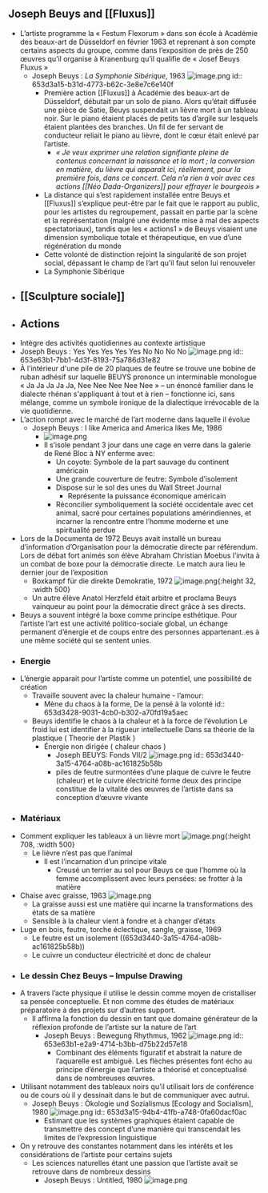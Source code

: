 ## Joseph Beuys and [[Fluxus]]
- L’artiste programme la « Festum Flexorum » dans son école à Académie des beaux-art de Düsseldorf en février 1963 et reprenant à son compte certains aspects du groupe, comme dans l’exposition de près de 250 œuvres qu’il organise à Kranenburg qu’il qualifie de « Josef Beuys Fluxus »
	- Joseph Beuys : *La Symphonie Sibérique*, 1963 ![image.png](../assets/image_1698509010090_0.png)
	  id:: 653d3a15-b31d-4773-b62c-3e8e7c6e140f
		- Première action [[Fluxus]] à Académie des beaux-art de Düsseldorf, débutait par un solo de piano. Alors qu’était diffusée une pièce de Satie, Beuys suspendait un lièvre mort à un tableau noir. Sur le piano étaient placés de petits tas d’argile sur lesquels étaient plantées des branches. Un fil de fer servant de conducteur reliait le piano au lièvre, dont le cœur était enlevé par l’artiste.
			- *« Je veux exprimer une relation signifiante pleine de contenus concernant la naissance et la mort ; la conversion en matière, du lièvre qui apparaît ici, réellement, pour la première fois, dans ce concert. Cela n’a rien à voir avec ces actions [[Néo Dada-Organizers]] pour effrayer le bourgeois »*
		- La distance qui s’est rapidement installée entre Beuys et [[Fluxus]] s’explique peut-être par le fait que le rapport au public, pour les artistes du regroupement, passait en partie par la scène et la représentation (malgré une évidente mise à mal des aspects spectatoriaux), tandis que les « actions1 » de Beuys visaient une dimension symbolique totale et thérapeutique, en vue d’une régénération du monde
		- Cette volonté de distinction rejoint la singularité de son projet social, dépassant le champ de l’art qu’il faut selon lui renouveler
		- La Symphonie Sibérique
- ## [[Sculpture sociale]]
- ## Actions
- Intègre des activités quotidiennes au contexte artistique
- Joseph Beuys : Yes Yes Yes Yes Yes No No No No ![image.png](../assets/image_1698509552221_0.png)
  id:: 653e63b1-7bb1-4d3f-8193-75a786d31e82
- À l'intérieur d'une pile de 20 plaques de feutre se trouve une bobine de ruban adhésif sur laquelle BEUYS prononce un interminable monologue « Ja Ja Ja Ja Ja, Nee Nee Nee Nee Nee » – un énoncé familier dans le dialecte rhénan s'appliquant à tout et à rien – fonctionne ici, sans mélange, comme un symbole ironique de la dialectique irrévocable de la vie quotidienne.
- L’action rompt avec le marché de l’art moderne dans laquelle il évolue
	- Joseph Beuys : I like America and America likes Me, 1986
		- ![image.png](../assets/image_1698509628845_0.png)
		- Il s’isole pendant 3 jour dans une cage en verre dans la galerie de René Bloc à NY enferme avec:
			- Un coyote: Symbole de la part sauvage du continent américain
			- Une grande couverture de feutre: Symbole d’isolement
			- Dispose sur le sol des unes du Wall Street Journal
				- Représente la puissance économique américain
			- Réconcilier symboliquement la société occidentale avec cet animal, sacré pour certaines populations amérindiennes, et incarner la rencontre entre l’homme moderne et une spiritualité perdue
- Lors de la Documenta de 1972 Beuys avait installé un bureau d’information d’Organisation pour la démocratie directe par référendum. Lors de débat fort animés son élève Abraham Christian Moebus l’invita à un combat de boxe pour la démocratie directe. Le match aura lieu le dernier jour de l’exposition
	- Boxkampf für die direkte Demokratie, 1972 ![image.png](../assets/image_1698509690383_0.png){:height 32, :width 500}
	- Un autre élève Anatol Herzfeld était arbitre et proclama Beuys vainqueur au point pour la démocratie direct grâce à ses directs.
- Beuys a souvent intégré la boxe comme principe esthétique. Pour l’artiste l’art est une activité politico-sociale global, un échange permanent d’énergie et de coups entre des personnes appartenant..es à une même société qui se sentent unies.
- ### Energie
- L’énergie apparait pour l’artiste comme un potentiel, une possibilité de création
	- Travaille souvent avec la chaleur humaine - l’amour:
		- Mène du chaos à la forme, De la pensé à la volonté
		  id:: 653d3428-9031-4cb0-b302-a70fd19a5aec
	- Beuys identifie le chaos à la chaleur et à la force de l’évolution
	   Le froid lui est identifier à la rigueur intellectuelle 
	  Dans sa théorie de la plastique ( Theorie der Plastik )
		- Énergie non dirigée ( chaleur chaos )
			- Joseph BEUYS: Fonds VII/2  ![image.png](../assets/image_1698509916458_0.png)
			  id:: 653d3440-3a15-4764-a08b-ac161825b58b
			- piles de feutre surmontées d’une plaque de cuivre  le feutre (chaleur) et le cuivre électricité forme deux des principe constitue de la vitalité des œuvres de l’artiste dans sa conception d’œuvre vivante
- ### Matériaux
- Comment expliquer les tableaux à un lièvre mort ![image.png](../assets/image_1698509952739_0.png){:height 708, :width 500}
	- Le lièvre n’est pas que l’animal
		- Il est l’incarnation d’un principe vitale
			- Creusé un terrier au sol pour Beuys ce que l’homme où la femme accomplissent avec leurs pensées: se frotter à la matière
- Chaise avec graisse, 1963 ![image.png](../assets/image_1698510485044_0.png)
	- La graisse aussi est une matière qui incarne la transformations des états de sa matière
	- Sensible à la chaleur vient à fondre et à changer d’états
- Luge en bois, feutre, torche éclectique, sangle, graisse, 1969
	- Le feutre est un isolement ((653d3440-3a15-4764-a08b-ac161825b58b))
	- Le cuivre un conducteur électricité et donc de chaleur
- ### Le dessin Chez Beuys – Impulse Drawing
- A travers l’acte physique il utilise le dessin comme moyen de cristalliser sa pensée conceptuelle. Et non comme des études de matériaux préparatoire à des projets sur d’autres support.
	- Il affirma la fonction du dessin en tant que domaine générateur de la réflexion profonde de l’artiste sur la nature de l’art
		- Joseph Beuys : Bewegung Rhythmus, 1962 ![image.png](../assets/image_1698509787965_0.png)
		  id:: 653e63b1-e2a9-4714-b3bb-d75b22d57e18
			- Combinant des éléments figuratif et abstrait la nature de l’aquarelle est ambiguë.
			  Les flèches présentes font écho au principe d’énergie que l’artiste a théorisé et conceptualisé dans de nombreuses œuvres.
- Utilisant notamment des tableaux noirs qu’il utilisait lors de conférence ou de cours où il y dessinait dans le but de communiquer avec autrui.
	- Joseph Beuys : Ökologie und Sozialismus [Ecology and Socialism], 1980 ![image.png](../assets/image_1698509793623_0.png)
	  id:: 653d3a15-94b4-41fb-a748-0fa60dacf0ac
		- Estimant que les systèmes graphiques étaient capable de transmettre des concept d’une manière qui transcendait les limites de l’expression linguistique
- On y retrouve des constantes notamment dans les intérêts et les considérations de l’artiste pour certains sujets
	- Les sciences naturelles étant une passion que l’artiste avait se retrouve dans de nombreux dessins
		- Joseph Beuys : Untitled, 1980 ![image.png](../assets/image_1698509798929_0.png)